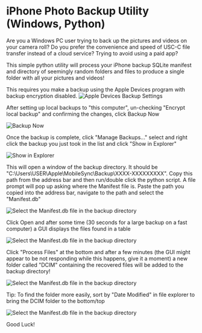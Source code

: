 # iPhone Photo Backup Utility (Windows, Python)
Are you a Windows PC user trying to back up the pictures and videos on your camera roll? Do you prefer the convenience and speed of USC-C file transfer instead of a cloud service? Trying to avoid using a paid app?


This simple python utility will process your iPhone backup SQLite manifest and directory of seemingly random folders and files to produce a single folder with all your pictures and videos!


This requires you make a backup using the Apple Devices program with backup encryption disabled.
<img src="https://github.com/kruftindustries/iPhone-Backup-Photos/assets/22876292/72caa58b-17ff-4807-a2b2-4ab54f9cf480" alt="Apple Devices Backup Settings">

After setting up local backups to "this computer", un-checking "Encrypt local backup" and confirming the changes, click Backup Now

<img src="https://github.com/kruftindustries/iPhone-Backup-Photos/assets/22876292/eaf49786-64c2-4159-8c2c-8ffb6e1035a2" alt="Backup Now">

Once the backup is complete, click "Manage Backups..." select and right click the backup you just took in the list and click "Show in Explorer"

<img src="https://github.com/kruftindustries/iPhone-Backup-Photos/assets/22876292/cc9ef64c-932a-4edb-af83-ec1815ff2d5c" alt="Show in Explorer">

This will open a window of the backup directory. It should be "C:\Users\USER\Apple\MobileSync\Backup\XXXX-XXXXXXXXX".
Copy this path from the address bar and then run/double click the python script. 
A file prompt will pop up asking where the Manifest file is. Paste the path you copied into the address bar, navigate to the path and select the "Manifest.db"

<img src="https://github.com/kruftindustries/iPhone-Backup-Photos/assets/22876292/0d5d001e-afd6-47f9-a8df-8c96c51150c5" alt="Select the Manifest.db file in the backup directory">

Click Open and after some time (30 seconds for a large backup on a fast computer) a GUI displays the files found in a table


<img src="https://github.com/kruftindustries/iPhone-Backup-Photos/assets/22876292/4f4274b9-cca8-4bc8-b9b4-327b49d0fd86" alt="Select the Manifest.db file in the backup directory">

Click "Process Files" at the bottom and after a few minutes (the GUI might appear to be not responding while this happens, give it a moment) a new folder called "DCIM" containing the recovered files will be added to the backup directory!

<img src="https://github.com/kruftindustries/iPhone-Backup-Photos/assets/22876292/8ad5ba68-f193-43e0-8e8e-afdb2c291cff" alt="Select the Manifest.db file in the backup directory">

Tip: To find the folder more easily, sort by "Date Modified" in file explorer to bring the DCIM folder to the bottom/top

<img src="https://github.com/kruftindustries/iPhone-Backup-Photos/assets/22876292/dde23c7e-b757-4c50-8023-7b2dfc2819ff" alt="Select the Manifest.db file in the backup directory">


Good Luck!

